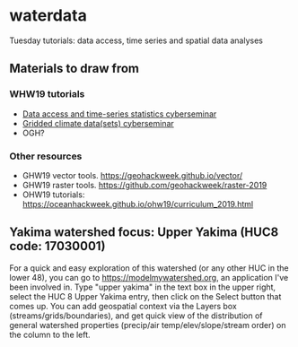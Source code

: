 # waterdata
Tuesday tutorials: data access, time series and spatial data analyses


## Materials to draw from

### WHW19 tutorials
- [Data access and time-series statistics cyberseminar](https://github.com/waterhackweek/tsdata_access)
- [Gridded climate data(sets) cyberseminar](https://github.com/waterhackweek/gridded_data)
- OGH?

### Other resources
- GHW19 vector tools. https://geohackweek.github.io/vector/
- GHW19 raster tools. https://github.com/geohackweek/raster-2019
 - OHW19 tutorials: https://oceanhackweek.github.io/ohw19/curriculum_2019.html 

## Yakima watershed focus: Upper Yakima (HUC8 code: 17030001)
For a quick and easy exploration of this watershed (or any other HUC in the lower 48), you can go to https://modelmywatershed.org, an application I've been involved in. Type "upper yakima" in the text box in the upper right, select the HUC 8 Upper Yakima entry, then click on the Select button that comes up. You can add geospatial context via the Layers box (streams/grids/boundaries), and get quick view of the distribution of general watershed properties (precip/air temp/elev/slope/stream order) on the column to the left.
